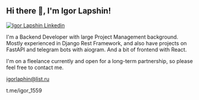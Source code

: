 <h2> Hi there 👋, I'm Igor Lapshin! </h2>

[![Igor Lapshin Linkedin](https://img.shields.io/badge/LinkedIn-0077B5?style=for-the-badge&logo=linkedin&logoColor=white)](https://www.linkedin.com/in/ilapshin/)

I'm a Backend Developer with large Project Management background. Mostly experienced in Django Rest Framework, and also have projects on FastAPI and telegram bots with aiogram. And a bit of frontend with React.

I'm on a fleelance currently and open for a long-term partnership, so please feel free to contact me.

igorlaphin@list.ru

t.me/igor_1559
